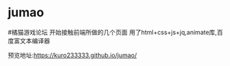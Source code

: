 # jumao
#橘猫游戏论坛
开始接触前端所做的几个页面
用了html+css+js+jq,animate库,百度富文本编译器

预览地址:https://kuro233333.github.io/jumao/
